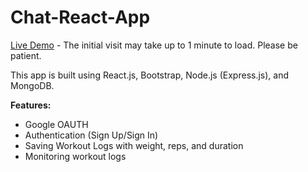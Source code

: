# Chat-React-App

[Live Demo](https://fitness-tracker.tdem.ir/) - The initial visit may take up to 1 minute to load. Please be patient.

This app is built using React.js, Bootstrap, Node.js (Express.js), and MongoDB.

**Features:**
- Google OAUTH
- Authentication (Sign Up/Sign In)
- Saving Workout Logs with weight, reps, and duration
- Monitoring workout logs
